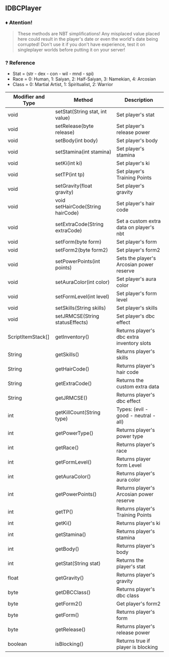 ## IDBCPlayer

### ♦️ Atention!
> These methods are NBT simplifications! Any misplaced value placed here could result in the player's date or even the world's date being corrupted! Don't use it if you don't have experience, test it on singleplayer worlds before putting it on your server!

### ? Reference
* Stat = (str - dex - con - wil - mnd - spi)
* Race = 0: Human, 1: Saiyan, 2: Half-Saiyan, 3: Namekian, 4: Arcosian
* Class = 0: Martial Artist, 1: Spiritualist, 2: Warrior

Modifier and Type | Method | Description
------- | ------------- | -------------------------------------------------------------
void | setStat(String stat, int value) | Set player's stat
void | setRelease(byte release) | Set player's release power
void | setBody(int body) | Set player's body
void | setStamina(int stamina) | Set player's stamina
void | setKi(int ki) | Set player's ki
void | setTP(int tp) | Set player's Training Points
void | setGravity(float gravity) | Set player's gravity
void | void setHairCode(String hairCode) | Set player's hair code
void | setExtraCode(String extraCode) | Set a custom extra data on player's nbt
void | setForm(byte form) | Set player's form
void | setForm2(byte form2) | Set player's form2
void | setPowerPoints(int points) | Sets the player's Arcosian power reserve
void | setAuraColor(int color) | Set player's aura color
void | setFormLevel(int level) | Set player's form level
void | setSkills(String skills) | Set player's skills
void | setJRMCSE(String statusEffects) | Set player's dbc effect
ScriptItemStack[] | getInventory() | Returns player's dbc extra inventory slots
String | getSkills() | Returns player's skills
String | getHairCode() | Returns player's hair code
String | getExtraCode() | Returns the custom extra data
String | getJRMCSE() | Returns player's dbc effect
int | getKillCount(String type) | Types: (evil -  good - neutral - all)
int | getPowerType() | Returns player's power type
int | getRace() | Returns player's race
int | getFormLevel() | Returns player form Level
int | getAuraColor() | Returns player's aura color
int | getPowerPoints() | Returns player's Arcosian power reserve
int | getTP() | Returns player's Training Points
int | getKi() | Returns player's ki
int | getStamina() | Returns player's stamina
int | getBody() | Returns player's body
int | getStat(String stat) | Returns the player's stat
float | getGravity() | Returns player's gravity
byte | getDBCClass() | Returns player's dbc class
byte | getForm2() | Get player's form2
byte | getForm() | Returns player's form
byte | getRelease() | Returns player's release power
boolean | isBlocking() | Returns true if player is blocking

